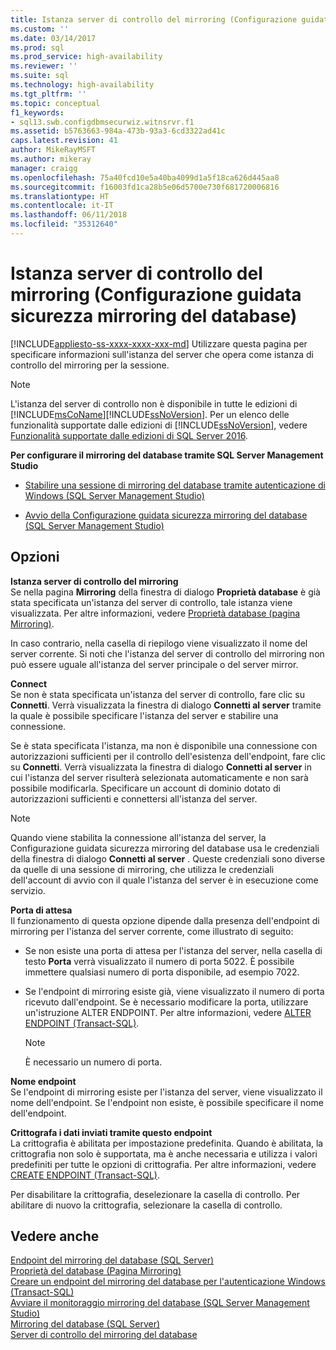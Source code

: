 ```yaml
---
title: Istanza server di controllo del mirroring (Configurazione guidata sicurezza mirroring del database) | Microsoft Docs
ms.custom: ''
ms.date: 03/14/2017
ms.prod: sql
ms.prod_service: high-availability
ms.reviewer: ''
ms.suite: sql
ms.technology: high-availability
ms.tgt_pltfrm: ''
ms.topic: conceptual
f1_keywords:
- sql13.swb.configdbmsecurwiz.witnsrvr.f1
ms.assetid: b5763663-984a-473b-93a3-6cd3322ad41c
caps.latest.revision: 41
author: MikeRayMSFT
ms.author: mikeray
manager: craigg
ms.openlocfilehash: 75a40fcd10e5a40ba4099d1a5f18ca626d445aa8
ms.sourcegitcommit: f16003fd1ca28b5e06d5700e730f681720006816
ms.translationtype: HT
ms.contentlocale: it-IT
ms.lasthandoff: 06/11/2018
ms.locfileid: "35312640"
---
```

# <a name="witness-server-instance-configure-database-mirroring-security-wizard"></a>Istanza server di controllo del mirroring (Configurazione guidata sicurezza mirroring del database)
[!INCLUDE[appliesto-ss-xxxx-xxxx-xxx-md](../../includes/appliesto-ss-xxxx-xxxx-xxx-md.md)]
  Utilizzare questa pagina per specificare informazioni sull'istanza del server che opera come istanza di controllo del mirroring per la sessione.  
  
> [!NOTE]  
>  L'istanza del server di controllo non è disponibile in tutte le edizioni di [!INCLUDE[msCoName](../../includes/msconame-md.md)][!INCLUDE[ssNoVersion](../../includes/ssnoversion-md.md)]. Per un elenco delle funzionalità supportate dalle edizioni di [!INCLUDE[ssNoVersion](../../includes/ssnoversion-md.md)], vedere [Funzionalità supportate dalle edizioni di SQL Server 2016](~/sql-server/editions-and-supported-features-for-sql-server-2016.md).  
  
 **Per configurare il mirroring del database tramite SQL Server Management Studio**  
  
-   [Stabilire una sessione di mirroring del database tramite autenticazione di Windows &#40;SQL Server Management Studio&#41;](../../database-engine/database-mirroring/establish-database-mirroring-session-windows-authentication.md)  
  
-   [Avvio della Configurazione guidata sicurezza mirroring del database &#40;SQL Server Management Studio&#41;](../../database-engine/database-mirroring/start-the-configuring-database-mirroring-security-wizard.md)  
  
## <a name="options"></a>Opzioni  
 **Istanza server di controllo del mirroring**  
 Se nella pagina **Mirroring** della finestra di dialogo **Proprietà database** è già stata specificata un'istanza del server di controllo, tale istanza viene visualizzata. Per altre informazioni, vedere [Proprietà database &#40;pagina Mirroring&#41;](../../relational-databases/databases/database-properties-mirroring-page.md).  
  
 In caso contrario, nella casella di riepilogo viene visualizzato il nome del server corrente. Si noti che l'istanza del server di controllo del mirroring non può essere uguale all'istanza del server principale o del server mirror.  
  
 **Connect**  
 Se non è stata specificata un'istanza del server di controllo, fare clic su **Connetti**. Verrà visualizzata la finestra di dialogo **Connetti al server** tramite la quale è possibile specificare l'istanza del server e stabilire una connessione.  
  
 Se è stata specificata l'istanza, ma non è disponibile una connessione con autorizzazioni sufficienti per il controllo dell'esistenza dell'endpoint, fare clic su **Connetti**. Verrà visualizzata la finestra di dialogo **Connetti al server** in cui l'istanza del server risulterà selezionata automaticamente e non sarà possibile modificarla. Specificare un account di dominio dotato di autorizzazioni sufficienti e connettersi all'istanza del server.  
  
> [!NOTE]  
>  Quando viene stabilita la connessione all'istanza del server, la Configurazione guidata sicurezza mirroring del database usa le credenziali della finestra di dialogo **Connetti al server** . Queste credenziali sono diverse da quelle di una sessione di mirroring, che utilizza le credenziali dell'account di avvio con il quale l'istanza del server è in esecuzione come servizio.  
  
 **Porta di attesa**  
 Il funzionamento di questa opzione dipende dalla presenza dell'endpoint di mirroring per l'istanza del server corrente, come illustrato di seguito:  
  
-   Se non esiste una porta di attesa per l'istanza del server, nella casella di testo **Porta** verrà visualizzato il numero di porta 5022. È possibile immettere qualsiasi numero di porta disponibile, ad esempio 7022.  
  
-   Se l'endpoint di mirroring esiste già, viene visualizzato il numero di porta ricevuto dall'endpoint. Se è necessario modificare la porta, utilizzare un'istruzione ALTER ENDPOINT. Per altre informazioni, vedere [ALTER ENDPOINT &#40;Transact-SQL&#41;](../../t-sql/statements/alter-endpoint-transact-sql.md).  
  
    > [!NOTE]  
    >  È necessario un numero di porta.  
  
 **Nome endpoint**  
 Se l'endpoint di mirroring esiste per l'istanza del server, viene visualizzato il nome dell'endpoint. Se l'endpoint non esiste, è possibile specificare il nome dell'endpoint.  
  
 **Crittografa i dati inviati tramite questo endpoint**  
 La crittografia è abilitata per impostazione predefinita. Quando è abilitata, la crittografia non solo è supportata, ma è anche necessaria e utilizza i valori predefiniti per tutte le opzioni di crittografia. Per altre informazioni, vedere [CREATE ENDPOINT &#40;Transact-SQL&#41;](../../t-sql/statements/create-endpoint-transact-sql.md).  
  
 Per disabilitare la crittografia, deselezionare la casella di controllo. Per abilitare di nuovo la crittografia, selezionare la casella di controllo.  
  
## <a name="see-also"></a>Vedere anche  
 [Endpoint del mirroring del database &#40;SQL Server&#41;](../../database-engine/database-mirroring/the-database-mirroring-endpoint-sql-server.md)   
 [Proprietà del database &#40;Pagina Mirroring&#41;](../../relational-databases/databases/database-properties-mirroring-page.md)   
 [Creare un endpoint del mirroring del database per l'autenticazione Windows &#40;Transact-SQL&#41;](../../database-engine/database-mirroring/create-a-database-mirroring-endpoint-for-windows-authentication-transact-sql.md)   
 [Avviare il monitoraggio mirroring del database &#40;SQL Server Management Studio&#41;](../../database-engine/database-mirroring/start-database-mirroring-monitor-sql-server-management-studio.md)   
 [Mirroring del database &#40;SQL Server&#41;](../../database-engine/database-mirroring/database-mirroring-sql-server.md)   
 [Server di controllo del mirroring del database](../../database-engine/database-mirroring/database-mirroring-witness.md)  
  
  
